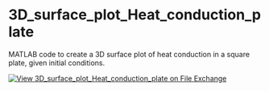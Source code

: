 # 3D_surface_plot_Heat_conduction_plate
MATLAB code to create a 3D surface plot of heat conduction in a square plate, given initial conditions.

[![View 3D_surface_plot_Heat_conduction_plate on File Exchange](https://www.mathworks.com/matlabcentral/images/matlab-file-exchange.svg)](https://www.mathworks.com/matlabcentral/fileexchange/83223-3d_surface_plot_heat_conduction_plate)
